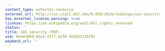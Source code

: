 ```yaml
---
content_type: external-resource
external_url: http://css.csail.mit.edu/6.858/2014/readings/ios-security-may12.pdf
has_external_license_warning: true
license: https://en.wikipedia.org/wiki/All_rights_reserved
status: ''
title: iOS security (PDF)
uid: 0ee41b69-81a2-43f7-a2f8-5e2d52135f02
wayback_url: ''
---
```

